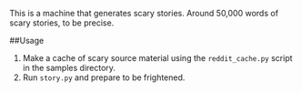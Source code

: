 This is a machine that generates scary stories. Around 50,000 words of scary stories, to be precise.

##Usage

1. Make a cache of scary source material using the `reddit_cache.py` script in the samples directory.
2. Run `story.py` and prepare to be frightened.
